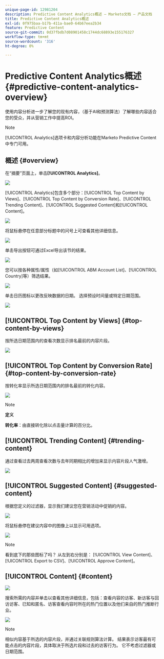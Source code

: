 ```yaml
---
unique-page-id: 12981204
description: Predictive Content Analytics概述 — Marketo文档 — 产品文档
title: Predictive Content Analytics概述
exl-id: 0f975baa-b17b-411a-bae0-64b67eea2b34
feature: Predictive Content
source-git-commit: 0d37fbdb7d08901458c1744dc68893e155176327
workflow-type: tm+mt
source-wordcount: '316'
ht-degree: 0%

---
```


# Predictive Content Analytics概述 {#predictive-content-analytics-overview}

使用内容分析进一步了解您的现有内容，（基于AI和预测算法）了解哪些内容适合您的受众，并从营销工作中提高ROI。

>[!NOTE]
>
>[!UICONTROL Analytics]选项卡和内容分析功能在Marketo Predictive Content中专门可用。

## 概述 {#overview}

在“摘要”页面上，单击&#x200B;**[!UICONTROL Analytics]**。

![](assets/one.png)

[!UICONTROL Analytics]包含多个部分：[!UICONTROL Top Content by Views]、[!UICONTROL Top Content by Conversion Rate]、[!UICONTROL Trending Content]、[!UICONTROL Suggested Content]和[!UICONTROL Content]。

![](assets/new-2.png)

将鼠标悬停在任意部分标题中的问号上可查看其他详细信息。

![](assets/new-3.png)

单击导出按钮可通过Excel导出该节的结果。

![](assets/new-3point5.png)

您可以按各种属性/属性（如[!UICONTROL ABM Account List]、[!UICONTROL Country]等）筛选结果。

![](assets/pca.png)

单击日历图标以更改反映数据的日期。 选择预设时间量或特定日期范围。

![](assets/dates.png)

## [!UICONTROL Top Content by Views] {#top-content-by-views}

按所选日期范围内的查看次数显示排名最前的内容片段。

![](assets/new-6.png)

## [!UICONTROL Top Content by Conversion Rate] {#top-content-by-conversion-rate}

按转化率显示所选日期范围内的排名最前的转化内容。

![](assets/new-7.png)

>[!NOTE]
>
>**定义**
>
>**转化率**：由直接转化除以点击量计算的百分比。

## [!UICONTROL Trending Content] {#trending-content}

通过查看过去两周查看次数与去年同期相比的增加来显示内容片段人气激增。

![](assets/new-8.png)

## [!UICONTROL Suggested Content] {#suggested-content}

根据您定义的过滤器，显示我们建议您在营销活动中促销的内容。

![](assets/image2017-10-3-10-3a18-3a35.png)

将鼠标悬停在建议内容中的图像上以显示可用选项。

![](assets/image2017-10-3-10-3a21-3a37.png)

>[!NOTE]
>
>看到底下的那些图标了吗？ 从左到右分别是： [!UICONTROL View Content]、[!UICONTROL Export to CSV]、[!UICONTROL Approve Content]。

## [!UICONTROL Content] {#content}

![](assets/image2017-10-3-10-3a22-3a24.png)

搜索所需的内容并单击以查看其他详细信息，包括：查看内容的访客、新访客与回访访客、已知和匿名、访客查看内容时所在的热门位置以及他们来自的热门推断行业。

![](assets/image2017-10-3-10-3a23-3a40.png)

>[!NOTE]
>
>相似内容基于所选的内容片段，并通过关联规则算法计算。 结果表示访客最有可能点击的内容片段，具体取决于所选片段和过去的访客行为。 它不考虑过滤器或日期范围。
